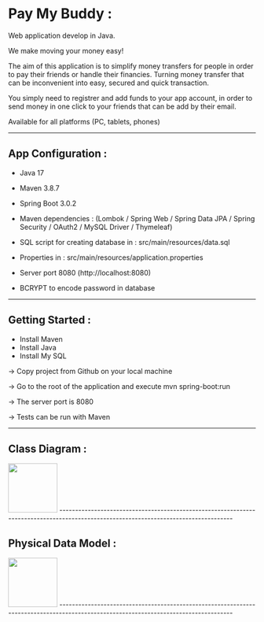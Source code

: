 
# Pay My Buddy :

Web application develop in Java. 

We make moving your money easy!

The aim of this application is to simplify money transfers for people in order to pay their friends or handle their financies.
Turning money transfer that can be inconvenient into easy, secured and quick transaction.

You simply need to registrer and add funds to your app account, in order to send money in one click to your friends that can be add by their email.

Available for all platforms (PC, tablets, phones)

-------------------------------------------------------------------------------------------------------------------------------------

## App Configuration :

- Java 17 
- Maven 3.8.7 
- Spring Boot 3.0.2
- Maven dependencies : (Lombok / Spring Web / Spring Data JPA / Spring Security / OAuth2 / MySQL Driver / Thymeleaf)
- SQL script for creating database in : src/main/resources/data.sql


- Properties in : src/main/resources/application.properties
- Server port 8080 (http://localhost:8080)
- BCRYPT to encode password in database

-------------------------------------------------------------------------------------------------------------------------------------

## Getting Started :

- Install Maven
- Install Java
- Install My SQL

-> Copy project from Github on your local machine

-> Go to the root of the application and execute mvn spring-boot:run

-> The server port is 8080

-> Tests can be run with Maven

-------------------------------------------------------------------------------------------------------------------------------------

## Class Diagram :

<img src="images/classDiagram.png" width="100">
-------------------------------------------------------------------------------------------------------------------------------------

## Physical Data Model :

<img src="images/physicalDataModel.png" width="100">
-------------------------------------------------------------------------------------------------------------------------------------
